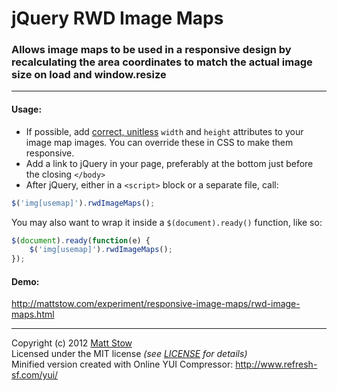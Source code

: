 # jQuery RWD Image Maps

### Allows image maps to be used in a responsive design by recalculating the area coordinates to match the actual image size on load and window.resize

---

#### Usage:

* If possible, add [correct, unitless](http://www.w3.org/TR/html-markup/img.html) `width` and `height` attributes to your image map images. You can override these in CSS to make them responsive.
* Add a link to jQuery in your page, preferably at the bottom just before the closing `</body>`
* After jQuery, either in a `<script>` block or a separate file, call:

```js
$('img[usemap]').rwdImageMaps();
```

You may also want to wrap it inside a `$(document).ready()` function, like so:

```js
$(document).ready(function(e) {
    $('img[usemap]').rwdImageMaps();
});
```

#### Demo:

http://mattstow.com/experiment/responsive-image-maps/rwd-image-maps.html

---

Copyright (c) 2012 [Matt Stow](http://mattstow.com)  
Licensed under the MIT license *(see [LICENSE](https://github.com/stowball/jQuery-rwdImageMaps/blob/master/LICENSE) for details)*  
Minified version created with Online YUI Compressor: http://www.refresh-sf.com/yui/
